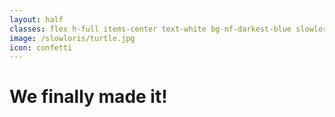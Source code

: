 ```yaml
---
layout: half
classes: flex h-full items-center text-white bg-nf-darkest-blue slowloris__turtle
image: /slowloris/turtle.jpg
icon: confetti
---
```


<h1 class="big-title big-title--white">We finally made it!</h1>

<!--
Do a nice victory gesture and shout!
-->
